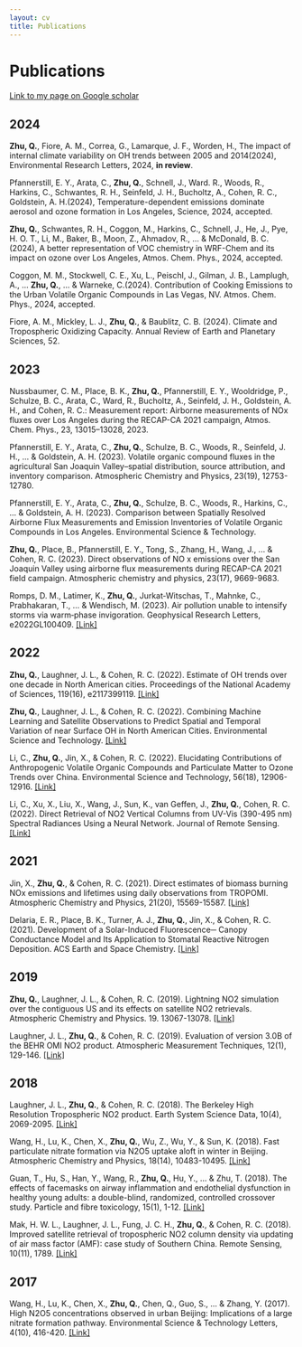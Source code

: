 ```yaml
---
layout: cv
title: Publications
---
```


# Publications

[Link to my page on Google scholar](https://scholar.google.com/citations?user=f80mfnEAAAAJ&hl=en)

## 2024

**Zhu, Q.**, Fiore, A. M., Correa, G., Lamarque, J. F., Worden, H., The impact of internal climate variability on OH trends between 2005 and 2014(2024), Environmental Research Letters, 2024, **in review**.

Pfannerstill, E. Y., Arata, C., **Zhu, Q.**, Schnell, J., Ward. R., Woods, R., Harkins, C., Schwantes, R. H., Seinfeld, J. H., Bucholtz, A., Cohen, R. C., Goldstein, A. H.(2024), Temperature-dependent emissions dominate aerosol and ozone formation in Los Angeles, Science, 2024, accepted.

**Zhu, Q.**, Schwantes, R. H., Coggon, M., Harkins, C., Schnell, J., He, J., Pye, H. O. T., Li, M., Baker, B., Moon, Z., Ahmadov, R., ... & McDonald, B. C.(2024), A better representation of VOC chemistry in WRF-Chem and its impact on ozone over Los Angeles, Atmos. Chem. Phys., 2024, accepted.

Coggon, M. M., Stockwell, C. E., Xu, L., Peischl, J., Gilman, J. B., Lamplugh, A., ... **Zhu, Q.**, ... & Warneke, C.(2024). Contribution of Cooking Emissions to the Urban Volatile Organic Compounds in Las Vegas, NV. Atmos. Chem. Phys., 2024, accepted.

Fiore, A. M., Mickley, L. J., **Zhu, Q.**, & Baublitz, C. B. (2024). Climate and Tropospheric Oxidizing Capacity. Annual Review of Earth and Planetary Sciences, 52.

## 2023

Nussbaumer, C. M., Place, B. K., **Zhu, Q.**, Pfannerstill, E. Y., Wooldridge, P., Schulze, B. C., Arata, C., Ward, R., Bucholtz, A., Seinfeld, J. H., Goldstein, A. H., and Cohen, R. C.: Measurement report: Airborne measurements of NOx fluxes over Los Angeles during the RECAP-CA 2021 campaign, Atmos. Chem. Phys., 23, 13015–13028, 2023.

Pfannerstill, E. Y., Arata, C., **Zhu, Q.**, Schulze, B. C., Woods, R., Seinfeld, J. H., ... & Goldstein, A. H. (2023). Volatile organic compound fluxes in the agricultural San Joaquin Valley–spatial distribution, source attribution, and inventory comparison. Atmospheric Chemistry and Physics, 23(19), 12753-12780.

Pfannerstill, E. Y., Arata, C., **Zhu, Q.**, Schulze, B. C., Woods, R., Harkins, C., ... & Goldstein, A. H. (2023). Comparison between Spatially Resolved Airborne Flux Measurements and Emission Inventories of Volatile Organic Compounds in Los Angeles. Environmental Science & Technology.

**Zhu, Q.**, Place, B., Pfannerstill, E. Y., Tong, S., Zhang, H., Wang, J., ... & Cohen, R. C. (2023). Direct observations of NO x emissions over the San Joaquin Valley using airborne flux measurements during RECAP-CA 2021 field campaign. Atmospheric chemistry and physics, 23(17), 9669-9683.

Romps, D. M., Latimer, K., **Zhu, Q.**, Jurkat‐Witschas, T., Mahnke, C., Prabhakaran, T., ... & Wendisch, M. (2023). Air pollution unable to intensify storms via warm‐phase invigoration. Geophysical Research Letters, e2022GL100409. [[Link]](https://agupubs.onlinelibrary.wiley.com/doi/full/10.1029/2022GL100409)

## 2022

**Zhu, Q.**, Laughner, J. L., & Cohen, R. C. (2022). Estimate of OH trends over one decade in North American cities. Proceedings of the National Academy of Sciences, 119(16), e2117399119. [[Link]](https://www.pnas.org/doi/10.1073/pnas.2117399119)

**Zhu, Q.**, Laughner, J. L., & Cohen, R. C. (2022). Combining Machine Learning and Satellite Observations to Predict Spatial and Temporal Variation of near Surface OH in North American Cities. Environmental Science and Technology. [[Link]](https://pubs.acs.org/doi/10.1021/acs.est.1c05636)

Li, C., **Zhu, Q.**, Jin, X., & Cohen, R. C. (2022). Elucidating Contributions of Anthropogenic Volatile Organic Compounds and Particulate Matter to Ozone Trends over China. Environmental Science and Technology, 56(18), 12906-12916. [[Link]](https://pubs.acs.org/doi/10.1021/acs.est.2c03315)

Li, C., Xu, X., Liu, X., Wang, J., Sun, K., van Geffen, J., **Zhu, Q.**, Cohen, R. C. (2022). Direct Retrieval of NO2 Vertical Columns from UV-Vis (390-495 nm) Spectral Radiances Using a Neural Network. Journal of Remote Sensing. [[Link]](https://spj.science.org/doi/10.34133/2022/9817134)

## 2021

Jin, X., **Zhu, Q.**, & Cohen, R. C. (2021). Direct estimates of biomass burning NOx emissions and lifetimes using daily observations from TROPOMI. Atmospheric Chemistry and Physics, 21(20), 15569-15587. [[Link]](https://acp.copernicus.org/articles/21/15569/2021/acp-21-15569-2021-discussion.html)

Delaria, E. R., Place, B. K., Turner, A. J., **Zhu, Q.**, Jin, X., & Cohen, R. C. (2021). Development of a Solar-Induced Fluorescence─ Canopy Conductance Model and Its Application to Stomatal Reactive Nitrogen Deposition. ACS Earth and Space Chemistry. [[Link]](https://pubs.acs.org/doi/10.1021/acsearthspacechem.1c00260)

## 2019

**Zhu, Q.**, Laughner, J. L., & Cohen, R. C. (2019). Lightning NO2 simulation over the contiguous US and its effects on satellite NO2 retrievals. Atmospheric Chemistry and Physics. 19. 13067-13078. [[Link]](https://acp.copernicus.org/articles/19/13067/2019/)

Laughner, J. L., **Zhu, Q.**, & Cohen, R. C. (2019). Evaluation of version 3.0B of the BEHR OMI NO2 product. Atmospheric Measurement Techniques, 12(1), 129-146. [[Link]](https://amt.copernicus.org/articles/12/129/2019/)

## 2018

Laughner, J. L., **Zhu, Q.**, & Cohen, R. C. (2018). The Berkeley High Resolution Tropospheric NO2 product. Earth System Science Data, 10(4), 2069-2095. [[Link]](https://essd.copernicus.org/articles/10/2069/2018/)

Wang, H., Lu, K., Chen, X., **Zhu, Q.**, Wu, Z., Wu, Y., & Sun, K. (2018). Fast particulate nitrate formation via N2O5 uptake aloft in winter in Beijing. Atmospheric Chemistry and Physics, 18(14), 10483-10495. [[Link]](https://acp.copernicus.org/articles/18/10483/2018/)

Guan, T., Hu, S., Han, Y., Wang, R., **Zhu, Q.**, Hu, Y., ... & Zhu, T. (2018). The effects of facemasks on airway inflammation and endothelial dysfunction in healthy young adults: a double-blind, randomized, controlled crossover study. Particle and fibre toxicology, 15(1), 1-12. [[Link]](https://particleandfibretoxicology.biomedcentral.com/articles/10.1186/s12989-018-0266-0#:~:text=Conclusions,term%20remains%20to%20be%20determined.)

Mak, H. W. L., Laughner, J. L., Fung, J. C. H., **Zhu, Q.**, & Cohen, R. C. (2018). Improved satellite retrieval of tropospheric NO2 column density via updating of air mass factor (AMF): case study of Southern China. Remote Sensing, 10(11), 1789. [[Link]](https://www.mdpi.com/2072-4292/10/11/1789)

## 2017

Wang, H., Lu, K., Chen, X., **Zhu, Q.**, Chen, Q., Guo, S., ... & Zhang, Y. (2017). High N2O5 concentrations observed in urban Beijing: Implications of a large nitrate formation pathway. Environmental Science & Technology Letters, 4(10), 416-420. [[Link]](https://pubs.acs.org/doi/10.1021/acs.estlett.7b00341)

